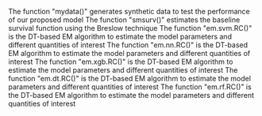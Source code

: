 The function "mydata()" generates synthetic data to test the performance of our proposed model
The function "smsurv()" estimates the baseline survival function using the Breslow technique
The function "em.svm.RC()" is the DT-based EM algorithm to estimate the model parameters and different quantities of interest
The function "em.nn.RC()" is the DT-based EM algorithm to estimate the model parameters and different quantities of interest
The function "em.xgb.RC()" is the DT-based EM algorithm to estimate the model parameters and different quantities of interest
The function "em.dt.RC()" is the DT-based EM algorithm to estimate the model parameters and different quantities of interest
The function "em.rf.RC()" is the DT-based EM algorithm to estimate the model parameters and different quantities of interest
